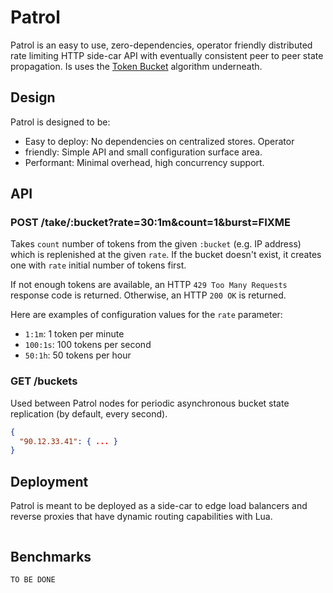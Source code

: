 # Patrol

Patrol is an easy to use, zero-dependencies, operator friendly
distributed rate limiting HTTP side-car API with eventually
consistent peer to peer state propagation. Is uses the
[Token Bucket](https://en.wikipedia.org/wiki/Token_bucket) algorithm
underneath.

## Design

Patrol is designed to be:

- Easy to deploy: No dependencies on centralized stores.  Operator
- friendly: Simple API and small configuration surface area.
- Performant: Minimal overhead, high concurrency support.

## API

### POST /take/:bucket?rate=30:1m&count=1&burst=FIXME

Takes `count` number of tokens from the given `:bucket` (e.g. IP address) which is replenished
at the given `rate`. If the bucket doesn't exist, it creates one with `rate` initial number of tokens first.

If not enough tokens are available, an HTTP `429 Too Many Requests` response code is returned.
Otherwise, an HTTP `200 OK` is returned.

Here are examples of configuration values for the `rate` parameter:

- `1:1m`: 1 token per minute
- `100:1s`: 100 tokens per second
- `50:1h`: 50 tokens per hour

### GET /buckets

Used between Patrol nodes for periodic asynchronous bucket state replication (by default, every second).

```json
{
  "90.12.33.41": { ... }
}
```


## Deployment

Patrol is meant to be deployed as a side-car to edge load balancers
and reverse proxies that have dynamic routing capabilities with
Lua.

```lua

```

## Benchmarks

```
TO BE DONE
```
